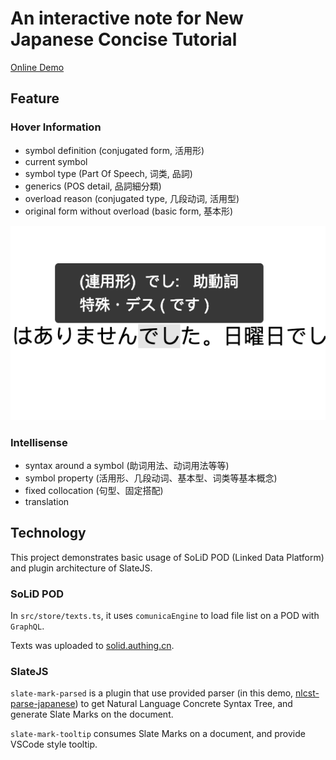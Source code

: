 # An interactive note for New Japanese Concise Tutorial

[Online Demo](https://new-japanese-concise-tutorial-interactive-oezqwptftx.now.sh)

## Feature

### Hover Information

- symbol definition (conjugated form, 活用形)
- current symbol
- symbol type (Part Of Speech, 词类, 品詞)
- generics (POS detail, 品詞細分類)
- overload reason (conjugated type, 几段动词, 活用型)
- original form without overload (basic form, 基本形)

![Tooltip](./doc/images/tooltip.png)

### Intellisense

- syntax around a symbol (助词用法、动词用法等等)
- symbol property (活用形、几段动词、基本型、词类等基本概念)
- fixed collocation (句型、固定搭配)
- translation

## Technology

This project demonstrates basic usage of SoLiD POD (Linked Data Platform) and plugin architecture of SlateJS.

### SoLiD POD

In `src/store/texts.ts`, it uses `comunicaEngine` to load file list on a POD with `GraphQL`.

Texts was uploaded to [solid.authing.cn](https://new-japanese-concise-tutorial.solid.authing.cn/public/textbook/).

### SlateJS

`slate-mark-parsed` is a plugin that use provided parser (in this demo, [nlcst-parse-japanese](https://github.com/azu/nlp-pattern-match/blob/master/packages/nlcst-parse-japanese/README.md)) to get Natural Language Concrete Syntax Tree, and generate Slate Marks on the document.

`slate-mark-tooltip` consumes Slate Marks on a document, and provide VSCode style tooltip.
